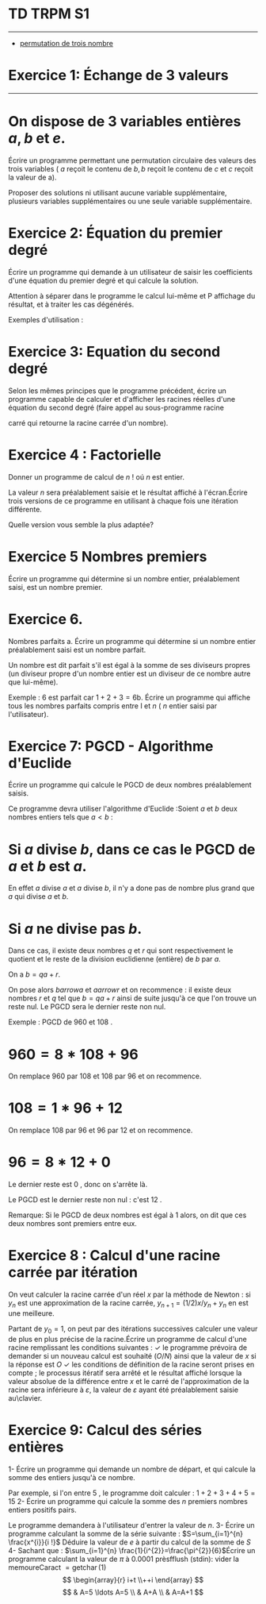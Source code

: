 # TD TRPM S1
---------------
- [permutation de trois nombre](./TD1-ex-1.md)


# Exercice 1: Échange de 3 valeurs
------------------------

# On dispose de 3 variables entières $a, b$ et $e$.

Écrire un programme permettant une permutation circulaire des valeurs des trois variables ( $a$ reçoit le contenu de $b, b$ reçoit le contenu de $c$ et $c$ reçoit la valeur de a).

Proposer des solutions ni utilisant aucune variable supplémentaire, plusieurs variables supplémentaires ou une seule variable supplémentaire.


# Exercice 2: Équation du premier degré
Écrire un programme qui demande à un utilisateur de saisir les coefficients d'une équation du premier degré et qui calcule la solution.

Attention à séparer dans le programme le calcul lui-même et P affichage du résultat, et à traiter les cas dégénérés.

Exemples d'utilisation :

# Exercice 3: Equation du second degré
Selon les mêmes principes que le programme précédent, écrire un programme capable de calculer et d'afficher les racines réelles d'une équation du second degré (faire appel au sous-programme racine

carré qui retourne la racine carrée d'un nombre).


# Exercice 4 : Factorielle
Donner un programme de calcul de $n$ ! oú $n$ est entier.

La valeur $n$ sera préalablement saisie et le résultat affiché à l'écran.Écrire trois versions de ce programme en utilisant à chaque fois une itération différente.

Quelle version vous semble la plus adaptée?


# Exercice 5 Nombres premiers
Écrire un programme qui détermine si un nombre entier, préalablement saisi, est un nombre premier.


# Exercice 6.

Nombres parfaits
a. Écrire un programme qui détermine si un nombre entier préalablement saisi est un nombre parfait.

Un nombre est dit parfait s'il est égal à la somme de ses diviseurs propres (un diviseur propre d'un nombre entier est un diviseur de ce nombre autre que lui-même).

Exemple : 6 est parfait car $1+2+3=6$b. Écrire un programme qui affiche tous les nombres parfaits compris entre I et $n$ ( $n$ entier saisi par l'utilisateur).


# Exercice 7: PGCD - Algorithme d'Euclide
Écrire un programme qui calcule le PGCD de deux nombres préalablement saisis.

Ce programme devra utiliser l'algorithme d'Euclide :Soient $a$ et $b$ deux nombres entiers tels que $a<b$ :

#  Si $a$ divise $b$, dans ce cas le PGCD de $a$ et $b$ est $a$.

En effet $a$ divise $a$ et $a$ divise $b$, il n'y a done pas de nombre plus grand que $a$ qui divise $a$ et $b$.

#  Si $a$ ne divise pas $b$.

Dans ce cas, il existe deux nombres $q$ et $r$ qui sont respectivement le quotient et le reste de la division euclidienne (entière) de $b$ par $a$.

On a $b=q a+r$.

On pose alors $b arrow a$ et $a arrow r$ et on recommence : il existe deux nombres $r$ et $q$ tel que $b=q a+r$ ainsi de suite jusqu'à ce que l'on trouve un reste nul.
Le PGCD sera le dernier reste non nul.

Exemple : PGCD de 960 et 108 .

#  $960=8 * 108+96$
On remplace 960 par 108 et 108 par 96 et on recommence.

#  $108=1 * 96+12$
On remplace 108 par 96 et 96 par 12 et on recommence.

#  $96=8 * 12+0$
Le dernier reste est 0 , donc on s'arrête là.

Le PGCD est le dernier reste non nul : c'est 12 .

Remarque: Si le PGCD de deux nombres est égal à 1 alors, on dit que ces deux nombres sont premiers entre eux.


# Exercice 8 : Calcul d'une racine carrée par itération
On veut calculer la racine carrée d'un réel $x$ par la méthode de Newton : si $y_{n}$ est une approximation de la racine carrée, $y_{n+1}=(1 / 2)x / y_{n}+y_{n}$ en est une meilleure.

Partant de $y_{0}=1$, on peut par des itérations successives calculer une valeur de plus en plus précise de la racine.Écrire un programme de calcul d'une racine remplissant les conditions suivantes :
$\checkmark$ le programme prévoira de demander si un nouveau calcul est souhaité $(O / N)$ ainsi que la valeur de $x$ si la réponse est $O$
$\checkmark$ les conditions de définition de la racine seront prises en compte ; le processus itératif sera arrêté et le résultat affiché lorsque la valeur absolue de la différence entre $x$ et le carré de l'approximation de la racine sera inférieure à $\varepsilon$, la valeur de $\varepsilon$ ayant été préalablement saisie au\\clavier.


# Exercice 9: Calcul des séries entières
1- Écrire un programme qui demande un nombre de départ, et qui calcule la somme des entiers jusqu'à ce nombre.

Par exemple, si l'on entre 5 , le programme doit calculer : $1+2+3+4+5=15$
2- Écrire un programme qui calcule la somme des $n$ premiers nombres entiers positifs pairs.

Le programme demandera à l'utilisateur d'entrer la valeur de $n$.
3- Écrire un programme calculant la somme de la série suivante : $S=\sum_{i=1}^{n} \frac{x^{i}}{i !}$ Déduire la valeur de $e$ à partir du calcul de la somme de $S$
4- Sachant que : $\sum_{i=1}^{n} \frac{1}{i^{2}}=\frac{\pi^{2}}{6}$Écrire un programme calculant la valeur de $\pi$ à $0.0001$ prèsfflush (stdin): vider la memoureCaract $=\operatorname{getchar}(1)$
$$ \begin{array}{r}
i+t \\++i
\end{array}
$$
$$
& A=5 \ldots A=5 \\
& A+A \\
& A=A+1 $$

